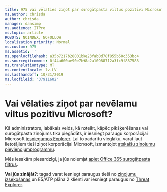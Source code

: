 ```yaml
---
title: 975 vai vēlaties ziņot par surogātpasta viltus pozitīvi Microsoft?
ms.author: chrisda
author: chrisda
manager: dansimp
ms.audience: ITPro
ms.topic: article
ROBOTS: NOINDEX, NOFOLLOW
localization_priority: Normal
ms.custom: 975
ms.assetid: ''
ms.openlocfilehash: a35b7217b28001bbe23fab0d78f855b50c353bc4
ms.sourcegitcommit: 0f44a600ae90e7b98a2a10988712a3fc9f837583
ms.translationtype: MT
ms.contentlocale: lv-LV
ms.lasthandoff: 10/31/2019
ms.locfileid: "37911602"
---
```

# <a name="would-you-like-to-report-a-spam-false-positive-to-microsoft"></a>Vai vēlaties ziņot par nevēlamu viltus pozitīvu Microsoft?

Kā administrators, labākais veids, kā noteikt, kāpēc pikšķerēšanas vai surogātpasta ziņojums tika piegādāts, ir iesniegt paraugu korporācijai Microsoft [iesniegumos Explorer](https://protection.office.com/reportsubmission). Lai to padarītu vieglāku, varat ļaut lietotājiem tieši ziņot korporācijai Microsoft, izmantojot [atskaišu ziņojumu pievienojumprogrammu](https://appsource.microsoft.com/product/office/WA104381180?src=office&tab=Overview).

Mēs iesakām piesardzīgi, ja jūs nolemjat [apiet Office 365 surogātpasta filtrus](https://docs.microsoft.com/exchange/troubleshoot/antispam/cautions-against-bypassing-spam-filters).

**Vai jūs zinājāt?**: tagad varat iesniegt paraugus tieši no [ziņojumu izsekošanas](https://protection.office.com/messagetrace) un E5/ATP plāna 2 klienti var iesniegt paraugus no [Threat Explorer](https://docs.microsoft.com/microsoft-365/security/office-365-security/threat-explorer).
